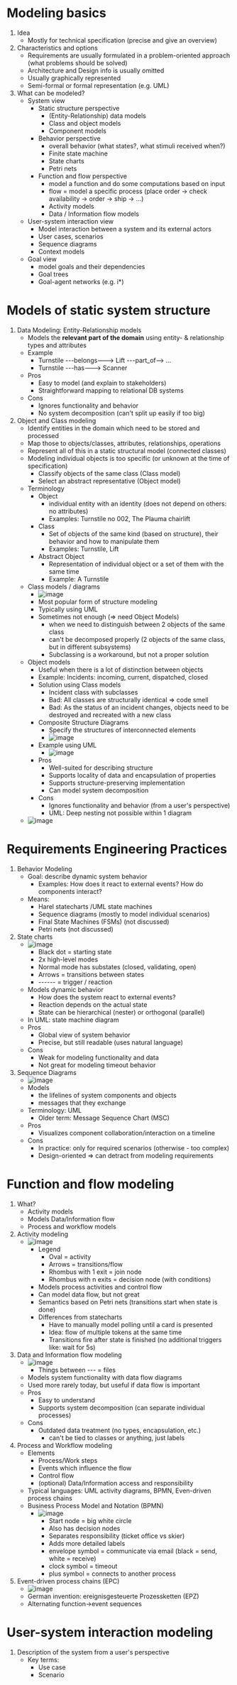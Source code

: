 # Modeling basics
1. Idea
    - Mostly for technical specification (precise and give an overview)
1. Characteristics and options
    - Requirements are usually formulated in a problem-oriented approach (what problems should be solved)
    - Architecture and Design info is usually omitted
    - Usually graphically represented
    - Semi-formal or formal representation (e.g. UML)
1. What can be modeled?
    - System view
        * Static structure perspective
            + (Entity-Relationship) data models
            + Class and object models
            + Component models
        * Behavior perspective
            + overall behavior (what states?, what stimuli received when?)
            + Finite state machine
            + State charts
            + Petri nets
        * Function and flow perspective
            + model a function and do some computations based on input
            + flow = model a specific process (place order -> check availability -> order -> ship -> ...)
            + Activity models
            + Data / Information flow models
    - User-system interaction view
        * Model interaction between a system and its external actors
        * User cases, scenarios
        * Sequence diagrams
        * Context models
    - Goal view
        * model goals and their dependencies
        * Goal trees
        * Goal-agent networks (e.g. i\*)



# Models of static system structure
1. Data Modeling: Entity-Relationship models
    - Models the **relevant part of the domain** using entity- & relationship types and attributes
    - Example
        * Turnstile ---belongs---> Lift ---part\_of--> ...
        * Turnstile ---has---> Scanner
    - Pros
        * Easy to model (and explain to stakeholders)
        * Straightforward mapping to relational DB systems
    - Cons
        * Ignores functionality and behavior
        * No system decomposition (can't split up easily if too big)
1. Object and Class modeling
    - Identify entities in the domain which need to be stored and processed
    - Map those to objects/classes, attributes, relationships, operations
    - Represent all of this in a static structural model (connected classes)
    - Modeling individual objects is too specific (or unknown at the time of specification)
        * Classify objects of the same class (Class model)
        * Select an abstract representative (Object model)
    - Terminology
        * Object
            + individual entity with an identity (does not depend on others: no attributes)
            + Examples: Turnstile no 002, The Plauma chairlift
        * Class
            + Set of objects of the same kind (based on structure), their behavior and how to manipulate them
            + Examples: Turnstile, Lift
        * Abstract Object
            + Representation of individual object or a set of them with the same time
            + Example: A Turnstile
    - Class models / diagrams
        * ![image](images/model_class.png)
        * Most popular form of structure modeling
        * Typically using UML
        * Sometimes not enough (=> need Object Models)
            + when we need to distinguish between 2 objects of the same class
            + can't be decomposed properly (2 objects of the same class, but in different subsystems)
            + Subclassing is a workaround, but not a proper solution
    - Object models
        * Useful when there is a lot of distinction between objects
        * Example: Incidents: incoming, current, dispatched, closed
        * Solution using Class models
            + Incident class with subclasses
            + Bad: All classes are structurally identical => code smell
            + Bad: As the status of an incident changes, objects need to be destroyed and recreated with a new class
        * Composite Structure Diagrams
            + Specify the structures of interconnected elements
            + ![image](images/composite_structure_diagram.png)
        * Example using UML
            + ![image](images/uml_structure_diagram.png)
        * Pros
            + Well-suited for describing structure
            + Supports locality of data and encapsulation of properties
            + Supports structure-preserving implementation
            + Can model system decomposition
        * Cons
            + Ignores functionality and behavior (from a user's perspective)
            + UML: Deep nesting not possible within 1 diagram
    - ![image](images/class_vs_object_model.png)



# Requirements Engineering Practices
1. Behavior Modeling
    - Goal: describe dynamic system behavior
        * Examples: How does it react to external events? How do components interact?
    - Means:
        * Harel statecharts /UML state machines
        * Sequence diagrams (mostly to model individual scenarios)
        * Final State Machines (FSMs) (not discussed)
        * Petri nets (not discussed)
1. State charts
    - ![image](images/state_machine_diagram.png)
        * Black dot = starting state
        * 2x high-level modes
        * Normal mode has substates (closed, validating, open)
        * Arrows = transitions between states
        * ------ = trigger / reaction
    - Models dynamic behavior
        * How does the system react to external events?
        * Reaction depends on the actual state
        * State can be hierarchical (nester) or orthogonal (parallel)
    - In UML: state machine diagram
    - Pros
        * Global view of system behavior
        * Precise, but still readable (uses natural language)
    - Cons
        * Weak for modeling functionality and data
        * Not great for modeling timeout behavior
1. Sequence Diagrams
    - ![image](images/sequence_diagram.png)
    - Models
        * the lifelines of system components and objects 
        * messages that they exchange
    - Terminology: UML
        * Older term: Message Sequence Chart (MSC)
    - Pros
        * Visualizes component collaboration/interaction on a timeline
    - Cons
        * In practice: only for required scenarios (otherwise - too complex)
        * Design-oriented => can detract from modeling requirements



# Function and flow modeling
1. What?
    - Activity models
    - Models Data/Information flow
    - Process and workflow models
1. Activity modeling
    - ![image](images/uml_activity_diagram.png)
        * Legend
            + Oval = activity
            + Arrows = transitions/flow
            + Rhombus with 1 exit = join node
            + Rhombus with n exits = decision node (with conditions)
        * Models process activities and control flow
        * Can model data flow, but not great
        * Semantics based on Petri nets (transitions start when state is done)
        * Differences from statecharts
            + Have to manually model polling until a card is presented
            + Idea: flow of multiple tokens at the same time
            + Transitions fire after state is finished (no additional triggers like: wait for 5s)
1. Data and Information flow modeling
    - ![image](images/data_information_flow.png)
        * Things between --- = files
    - Models system functionality with data flow diagrams
    - Used more rarely today, but useful if data flow is important
    - Pros
        * Easy to understand
        * Supports system decomposition (can separate individual processes)
    - Cons
        * Outdated data treatment (no types, encapsulation, etc.)
            + can't be tied to classes or anything, just labels
1. Process and Workflow modeling
    - Elements
        * Process/Work steps
        * Events which influence the flow
        * Control flow
        * (optional) Data/Information access and responsibility
    - Typical languages: UML activity diagrams, BPMN, Even-driven process chains
    - Business Process Model and Notation (BPMN)
        * ![image](images/bpmn.png)
            + Start node = big white circle
            + Also has decision nodes
            + Separates responsibility (ticket office vs skier)
            + Adds more detailed labels
            + envelope symbol = communicate via email (black = send, white = receive)
            + clock symbol = timeout
            + plus symbol = connects to another process
1. Event-driven process chains (EPC)
    - ![image](images/epc.png)
    - German invention: ereignisgesteuerte Prozessketten (EPZ)
    - Alternating function-\>event sequences



# User-system interaction modeling
1. Description of the system from a user's perspective
    - Key terms:
        * Use case
        * Scenario
